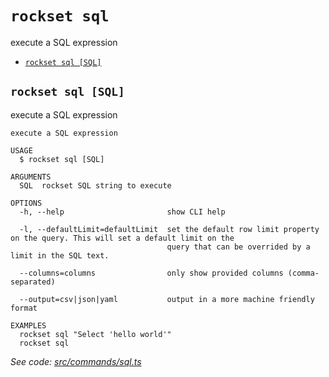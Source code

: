 `rockset sql`
=============

execute a SQL expression

* [`rockset sql [SQL]`](#rockset-sql-sql)

## `rockset sql [SQL]`

execute a SQL expression

```
execute a SQL expression

USAGE
  $ rockset sql [SQL]

ARGUMENTS
  SQL  rockset SQL string to execute

OPTIONS
  -h, --help                       show CLI help

  -l, --defaultLimit=defaultLimit  set the default row limit property on the query. This will set a default limit on the
                                   query that can be overrided by a limit in the SQL text.

  --columns=columns                only show provided columns (comma-separated)

  --output=csv|json|yaml           output in a more machine friendly format

EXAMPLES
  rockset sql "Select 'hello world'"
  rockset sql
```

_See code: [src/commands/sql.ts](../src/commands/sql.ts)_

